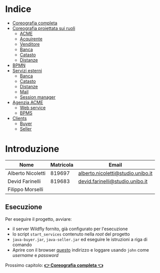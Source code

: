 # Indice

- [Coreografia completa](choreographies/choreography.md)
- [Coreografia proiettata sui ruoli](choreographies/roles.md)
  - [ACME](choreographies/roles.md#acme)
  - [Acquirente](choreographies/roles.md#acquirente)
  - [Venditore](choreographies/roles.md#venditore)
  - [Banca](choreographies/roles.md#banca)
  - [Catasto](choreographies/roles.md#catasto)
  - [Distanze](choreographies/roles.md#distanze)
- [BPMN](#bpmn)
- [Servizi esterni](#servizi-esterni)
  - [Banca](#banca)
  - [Catasto](#catasto)
  - [Distanze](#distanze)
  - [Mail](#mail)
  - [Session manager](#session-manager)
- [Agenzia ACME](#agenzia-acme)
  - [Web service](#web-service)
  - [BPMS](#bpms)
- [Clients](#clients)
  - [Buyer](#buyer)
  - [Seller](#seller)

# Introduzione

| Nome              | Matricola | Email                             |
| ----------------- | --------- | --------------------------------- |
| Alberto Nicoletti | 819697    | alberto.nicoletti@studio.unibo.it |
| Devid Farinelli   | 819683    | devid.farinelli@studio.unibo.it   |
| Filippo Morselli  |           |                                   |



## Esecuzione

Per eseguire il progetto, avviare:

- il server Wildfly fornito, già configurato per l'esecuzione
- lo script `start_services` contenuto nella *root* del progetto
- `java-buyer.jar`,  `java-seller.jar` ed eseguire le istruzioni a riga di comando
- Aprire con il browser [questo](http://localhost:8080/camunda/app/welcome/default/#/welcome) indirizzo e loggare usando `john` come *username* e *password*





Prossimo capitolo: [**👉 Coreografia completa 👈**](choreographies/choreography.md)